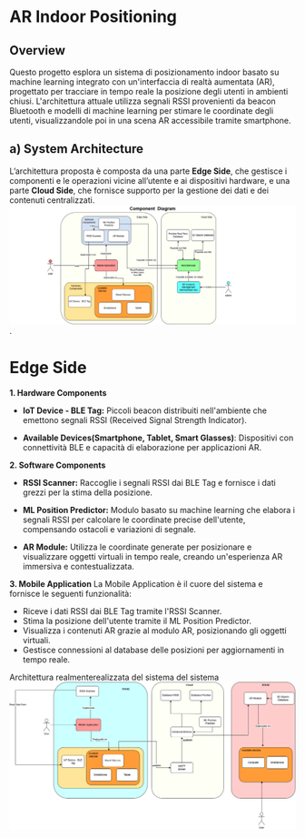 # AR Indoor Positioning
## Overview
Questo progetto esplora un sistema di posizionamento indoor basato su machine learning integrato con un'interfaccia di realtà aumentata (AR), progettato per tracciare in tempo reale la posizione degli
utenti in ambienti chiusi. L'architettura attuale utilizza segnali RSSI provenienti da beacon Bluetooth e modelli di machine learning per stimare le coordinate degli utenti, visualizzandole poi in una 
scena AR accessibile tramite smartphone.

## a) System Architecture
L’architettura proposta è composta da una parte **Edge Side**, che gestisce i componenti e le operazioni vicine all’utente e ai dispositivi hardware, e una parte **Cloud Side**, che fornisce supporto per la gestione dei dati e dei contenuti centralizzati.
![architettura](https://github.com/teresaconte5/Tesi-AR_Indoor_Positioning/blob/main/images/Architettura_proposta.png).
# Edge Side #

**1. Hardware Components**

- **IoT Device - BLE Tag:**  Piccoli beacon distribuiti nell'ambiente che emettono segnali RSSI (Received Signal Strength Indicator).

- **Available Devices(Smartphone, Tablet, Smart Glasses)**: Dispositivi con connettività BLE e capacità di elaborazione per applicazioni AR.

**2. Software Components**

- **RSSI Scanner:** Raccoglie i segnali RSSI dai BLE Tag e fornisce i dati grezzi per la stima della posizione.

- **ML Position Predictor:** Modulo basato su machine learning che elabora i segnali RSSI per calcolare le coordinate precise dell'utente, compensando ostacoli e variazioni di segnale.

- **AR Module:** Utilizza le coordinate generate per posizionare e visualizzare oggetti virtuali in tempo reale, creando un'esperienza AR immersiva e contestualizzata.

**3. Mobile Application**
La Mobile Application è il cuore del sistema e fornisce le seguenti funzionalità:

- Riceve i dati RSSI dai BLE Tag tramite l'RSSI Scanner.
- Stima la posizione dell'utente tramite il ML Position Predictor.
- Visualizza i contenuti AR grazie al modulo AR, posizionando gli oggetti virtuali.
- Gestisce connessioni al database delle posizioni per aggiornamenti in tempo reale.

Architettura realmenterealizzata del sistema del sistema
![architettura](https://github.com/teresaconte5/Tesi-AR_Indoor_Positioning/blob/main/images/Architettura_Realizzata.png)


